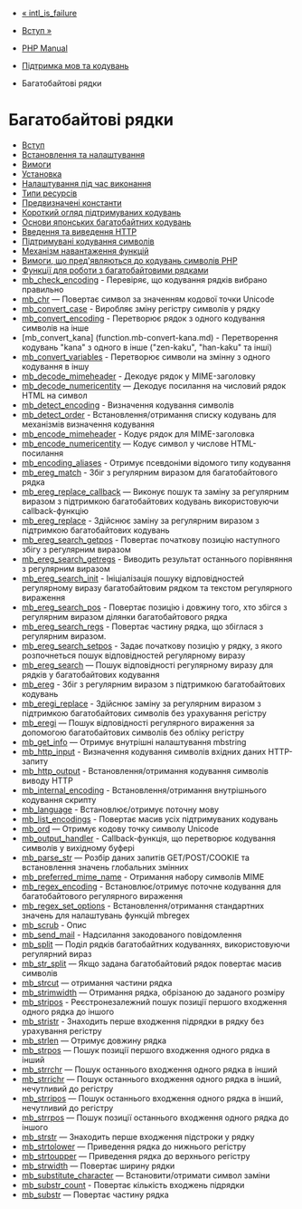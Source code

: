 - [« intl_is_failure](function.intl-is-failure.md)
- [Вступ »](intro.mbstring.md)

- [PHP Manual](index.md)
- [Підтримка мов та кодувань](refs.international.md)
- Багатобайтові рядки

# Багатобайтові рядки

- [Вступ](intro.mbstring.md)
- [Встановлення та налаштування](mbstring.setup.md)
- [Вимоги](mbstring.requirements.md)
- [Установка](mbstring.installation.md)
- [Налаштування під час виконання](mbstring.configuration.md)
- [Типи ресурсів](mbstring.resources.md)
- [Предвизначені константи](mbstring.constants.md)
- [Короткий огляд підтримуваних кодувань](mbstring.encodings.md)
- [Основи японських багатобайтних кодувань](mbstring.ja-basic.md)
- [Введення та виведення HTTP](mbstring.http.md)
- [Підтримувані кодування
символів](mbstring.supported-encodings.md)
- [Механізм навантаження функцій](mbstring.overload.md)
- [Вимоги, що пред'являються до кодувань символів
PHP](mbstring.php4.req.md)
- [Функції для роботи з багатобайтовими рядками](ref.mbstring.md)
- [mb_check_encoding](function.mb-check-encoding.md) -
Перевіряє, що кодування рядків вибрано правильно
- [mb_chr](function.mb-chr.md) — Повертає символ за значенням
кодової точки Unicode
- [mb_convert_case](function.mb-convert-case.md) - Виробляє
зміну регістру символів у рядку
- [mb_convert_encoding](function.mb-convert-encoding.md) -
Перетворює рядок з одного кодування символів на інше
- [mb_convert_kana] (function.mb-convert-kana.md) -
Перетворення кодувань "kana" з одного в інше ("zen-kaku",
"han-kaku" та інші)
- [mb_convert_variables](function.mb-convert-variables.md) -
Перетворює символи на змінну з одного кодування в
іншу
- [mb_decode_mimeheader](function.mb-decode-mimeheader.md) -
Декодує рядок у MIME-заголовку
- [mb_decode_numericentity](function.mb-decode-numericentity.md)
— Декодує посилання на числовий рядок HTML на символ
- [mb_detect_encoding](function.mb-detect-encoding.md) -
Визначення кодування символів
- [mb_detect_order](function.mb-detect-order.md) -
Встановлення/отримання списку кодувань для механізмів визначення
кодування
- [mb_encode_mimeheader](function.mb-encode-mimeheader.md) -
Кодує рядок для MIME-заголовка
- [mb_encode_numericentity](function.mb-encode-numericentity.md)
— Кодує символ у числове HTML-посилання
- [mb_encoding_aliases](function.mb-encoding-aliases.md) -
Отримує псевдоніми відомого типу кодування
- [mb_ereg_match](function.mb-ereg-match.md) - Збіг з
регулярним виразом для багатобайтового рядка
- [mb_ereg_replace_callback](function.mb-ereg-replace-callback.md)
— Виконує пошук та заміну за регулярним виразом з підтримкою
багатобайтових кодувань використовуючи callback-функцію
- [mb_ereg_replace](function.mb-ereg-replace.md) - Здійснює
заміну за регулярним виразом з підтримкою багатобайтових
кодувань
- [mb_ereg_search_getpos](function.mb-ereg-search-getpos.md) -
Повертає початкову позицію наступного збігу з регулярним
виразом
- [mb_ereg_search_getregs](function.mb-ereg-search-getregs.md) -
Виводить результат останнього порівняння з регулярним виразом
- [mb_ereg_search_init](function.mb-ereg-search-init.md) -
Ініціалізація пошуку відповідностей регулярному виразу
багатобайтовим рядком та текстом регулярного вираження
- [mb_ereg_search_pos](function.mb-ereg-search-pos.md) -
Повертає позицію і довжину того, хто збігся з регулярним виразом
ділянки багатобайтового рядка
- [mb_ereg_search_regs](function.mb-ereg-search-regs.md) -
Повертає частину рядка, що збіглася з регулярним виразом.
- [mb_ereg_search_setpos](function.mb-ereg-search-setpos.md) -
Задає початкову позицію у рядку, з якого розпочнеться пошук
відповідностей регулярному виразу
- [mb_ereg_search](function.mb-ereg-search.md) — Пошук
відповідності регулярному виразу для рядків у багатобайтових
кодування
- [mb_ereg](function.mb-ereg.md) - Збіг з регулярним
виразом з підтримкою багатобайтових кодувань
- [mb_eregi_replace](function.mb-eregi-replace.md) -
Здійснює заміну за регулярним виразом з підтримкою
багатобайтових символів без урахування регістру
- [mb_eregi](function.mb-eregi.md) — Пошук відповідності
регулярного вираження за допомогою багатобайтових символів без
обліку регістру
- [mb_get_info](function.mb-get-info.md) — Отримує внутрішні
налаштування mbstring
- [mb_http_input](function.mb-http-input.md) - Визначення
кодування символів вхідних даних HTTP-запиту
- [mb_http_output](function.mb-http-output.md) -
Встановлення/отримання кодування символів виводу HTTP
- [mb_internal_encoding](function.mb-internal-encoding.md) -
Встановлення/отримання внутрішнього кодування скрипту
- [mb_language](function.mb-language.md) -
Встановлює/отримує поточну мову
- [mb_list_encodings](function.mb-list-encodings.md) -
Повертає масив усіх підтримуваних кодувань
- [mb_ord](function.mb-ord.md) — Отримує кодову точку символу
Unicode
- [mb_output_handler](function.mb-output-handler.md) -
Callback-функція, що перетворює кодування символів у вихідному
буфері
- [mb_parse_str](function.mb-parse-str.md) — Розбір даних
запитів GET/POST/COOKIE та встановлення значень глобальних
змінних
- [mb_preferred_mime_name](function.mb-preferred-mime-name.md) -
Отримання набору символів MIME
- [mb_regex_encoding](function.mb-regex-encoding.md) -
Встановлює/отримує поточне кодування для багатобайтового
регулярного вираження
- [mb_regex_set_options](function.mb-regex-set-options.md) -
Встановлення/отримання стандартних значень для налаштувань функцій
mbregex
- [mb_scrub](function.mb-scrub.md) - Опис
- [mb_send_mail](function.mb-send-mail.md) - Надсилання
закодованого повідомлення
- [mb_split](function.mb-split.md) — Поділ рядків
багатобайтних кодуваннях, використовуючи регулярний вираз
- [mb_str_split](function.mb-str-split.md) — Якщо задана
багатобайтовий рядок повертає масив символів
- [mb_strcut](function.mb-strcut.md) — отримання частини рядка
- [mb_strimwidth](function.mb-strimwidth.md) — Отримання рядка,
обрізаною до заданого розміру
- [mb_stripos](function.mb-stripos.md) - Реєстронезалежний
пошук позиції першого входження одного рядка до іншого
- [mb_stristr](function.mb-stristr.md) - Знаходить перше
входження підрядки в рядку без урахування регістру
- [mb_strlen](function.mb-strlen.md) — Отримує довжину рядка
- [mb_strpos](function.mb-strpos.md) — Пошук позиції першого
входження одного рядка в інший
- [mb_strrchr](function.mb-strrchr.md) — Пошук останнього
входження одного рядка в інший
- [mb_strrichr](function.mb-strrichr.md) — Пошук останнього
входження одного рядка в інший, нечутливий до регістру
- [mb_strripos](function.mb-strripos.md) — Пошук останнього
входження одного рядка в інший, нечутливий до регістру
- [mb_strrpos](function.mb-strrpos.md) — Пошук позиції
останнього входження одного рядка до іншого
- [mb_strstr](function.mb-strstr.md) — Знаходить перше входження
підстроки у рядку
- [mb_strtolower](function.mb-strtolower.md) — Приведення рядка
до нижнього регістру
- [mb_strtoupper](function.mb-strtoupper.md) — Приведення рядка
до верхнього регістру
- [mb_strwidth](function.mb-strwidth.md) — Повертає ширину
рядки
- [mb_substitute_character](function.mb-substitute-character.md)
— Встановити/отримати символ заміни
- [mb_substr_count](function.mb-substr-count.md) - Повертає
кількість входжень підрядки
- [mb_substr](function.mb-substr.md) — Повертає частину рядка
